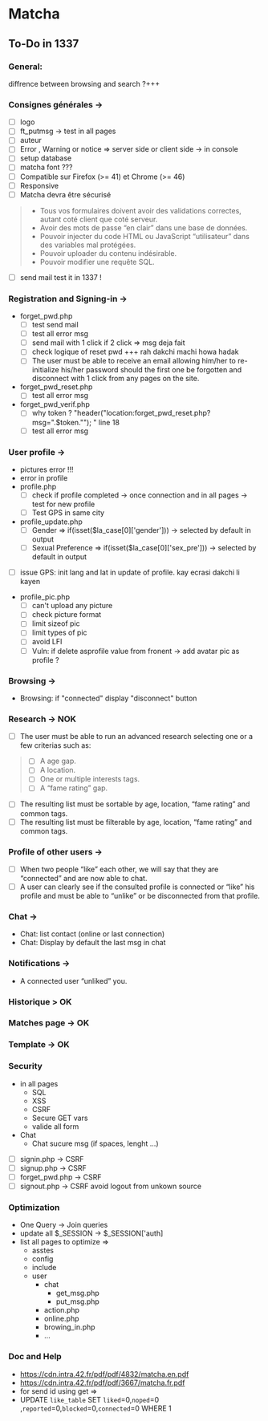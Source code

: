 # Matcha
## To-Do in 1337

### General:
diffrence between browsing and search ?+++

### Consignes générales ->
- [ ] logo
- [ ] ft_putmsg -> test in all pages
- [ ] auteur 
- [ ] Error , Warning or notice => server side or client side -> in console
- [ ] setup database
- [ ] matcha font ???
- [ ] Compatible sur Firefox (>= 41) et Chrome (>= 46)
- [ ] Responsive
- [ ] Matcha  devra être sécurisé
> - Tous vos formulaires doivent avoir des validations correctes, autant coté client que coté serveur.
> - Avoir des mots de passe “en clair” dans une base de données.
> - Pouvoir injecter du code HTML ou JavaScript “utilisateur” dans des variables mal protégées.
> - Pouvoir uploader du contenu indésirable.
> - Pouvoir modifier une requête SQL.
- [ ] send mail test it in 1337 !

### Registration and Signing-in ->
- forget_pwd.php
    - [ ] test send mail
    - [ ] test all error msg
    - [ ] send mail with 1 click if 2 click => msg deja fait
    - [ ] check logique of reset pwd +++ rah dakchi machi howa hadak
    - [ ] The user must be able to receive an email allowing him/her to re-initialize his/her password should the first one be forgotten and disconnect with 1 click from any pages on the site.

- forget_pwd_reset.php
    - [ ] test all error msg
- forget_pwd_verif.php
    - [ ] why token ? "header("location:forget_pwd_reset.php?msg=".$token.""); " line 18
    - [ ] test all error msg

### User profile ->
- pictures error !!!
- error in profile
- profile.php
    - [ ] check if profile completed -> once connection and in all pages -> test for new profile
    - [ ] Test GPS in same city
- profile_update.php
    - [ ] Gender => if(isset($la_case[0]['gender'])) -> selected by default in output
    - [ ] Sexual Preference => if(isset($la_case[0]['sex_pre'])) -> selected by default in output

- [ ] issue GPS: init lang and lat in update of profile. kay ecrasi dakchi li kayen

- profile_pic.php
    - [ ] can't upload any picture
    - [ ] check picture format
    - [ ] limit sizeof pic
    - [ ] limit types of pic
    - [ ] avoid LFI 
    - [ ] Vuln: if delete asprofile value from fronent -> add avatar pic as profile ?

### Browsing ->
- Browsing: if "connected" display "disconnect" button

### Research -> NOK
- [ ] The user must be able to run an advanced research selecting one or a few criterias such as:
> - [ ] A age gap.
> - [ ] A location.
> - [ ] One or multiple interests tags.
> - [ ] A “fame rating” gap.
- [ ] The resulting list must be sortable by age, location, “fame rating” and common tags.
- [ ] The resulting list must be filterable by age, location, “fame rating” and common tags.

### Profile of other users ->
- [ ] When two people “like” each other, we will say that they are “connected” and are now able to chat.
- [ ] A user can clearly see if the consulted profile is connected or “like” his profile and must be able to “unlike” or be disconnected from that profile.

### Chat ->
- Chat: list contact (online or last connection)
- Chat: Display by default the last msg in chat

### Notifications -> 
- A connected user “unliked” you.

### Historique > OK

### Matches page -> OK

### Template -> OK

### Security
- in all pages
    - SQL
    - XSS
    - CSRF
    - Secure GET vars
    - valide all form
- Chat
    - Chat sucure msg (if spaces, lenght ...)

- [ ] signin.php -> CSRF
- [ ] signup.php  -> CSRF
- [ ] forget_pwd.php  -> CSRF
- [ ] signout.php   -> CSRF avoid logout from unkown source

### Optimization
- One Query -> Join queries
- update all $_SESSION -> $_SESSION['auth]
- list all pages to optimize =>
    - asstes
    - config
    - include
    - user
        - chat
            - get_msg.php
            - put_msg.php
        - action.php
        - online.php
        - browing_in.php
        - ...

### Doc and Help
- https://cdn.intra.42.fr/pdf/pdf/4832/matcha.en.pdf
- https://cdn.intra.42.fr/pdf/pdf/3667/matcha.fr.pdf
- for send id using get => 	<?php if (isset($la_case[0]['user_id'])) $user_id = hash('whirlpool',htmlspecialchars(trim($la_case[0]['user_id']))); ?>
- UPDATE `like_table` SET `liked`=0,`noped`=0 ,`reported`=0,`blocked`=0,`connected`=0 WHERE 1